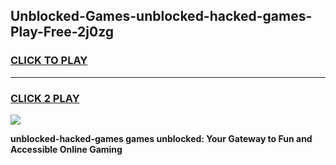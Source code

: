
## Unblocked-Games-unblocked-hacked-games-Play-Free-2j0zg
<h3>
<a href="https://premium76.site?title=unblocked-hacked-games&ref=23A">CLICK TO PLAY</a></h3>
<hr>

<h3>
<a href="https://premium76.site?title=unblocked-hacked-games&ref=23A">CLICK 2 PLAY</a>
  
</h3>

<a href="https://premium76.site?title=unblocked-hacked-games&ref=23A"><img src="https://clearcache.store/games.png"></a>


**unblocked-hacked-games games unblocked: Your Gateway to Fun and Accessible Online Gaming**
